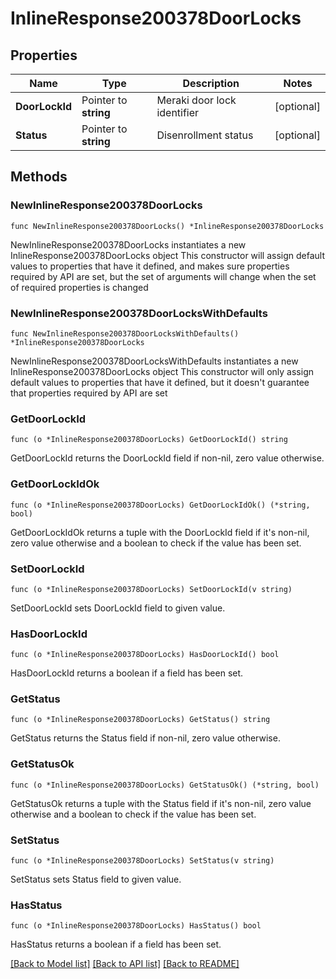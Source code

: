 # InlineResponse200378DoorLocks

## Properties

Name | Type | Description | Notes
------------ | ------------- | ------------- | -------------
**DoorLockId** | Pointer to **string** | Meraki door lock identifier | [optional] 
**Status** | Pointer to **string** | Disenrollment status | [optional] 

## Methods

### NewInlineResponse200378DoorLocks

`func NewInlineResponse200378DoorLocks() *InlineResponse200378DoorLocks`

NewInlineResponse200378DoorLocks instantiates a new InlineResponse200378DoorLocks object
This constructor will assign default values to properties that have it defined,
and makes sure properties required by API are set, but the set of arguments
will change when the set of required properties is changed

### NewInlineResponse200378DoorLocksWithDefaults

`func NewInlineResponse200378DoorLocksWithDefaults() *InlineResponse200378DoorLocks`

NewInlineResponse200378DoorLocksWithDefaults instantiates a new InlineResponse200378DoorLocks object
This constructor will only assign default values to properties that have it defined,
but it doesn't guarantee that properties required by API are set

### GetDoorLockId

`func (o *InlineResponse200378DoorLocks) GetDoorLockId() string`

GetDoorLockId returns the DoorLockId field if non-nil, zero value otherwise.

### GetDoorLockIdOk

`func (o *InlineResponse200378DoorLocks) GetDoorLockIdOk() (*string, bool)`

GetDoorLockIdOk returns a tuple with the DoorLockId field if it's non-nil, zero value otherwise
and a boolean to check if the value has been set.

### SetDoorLockId

`func (o *InlineResponse200378DoorLocks) SetDoorLockId(v string)`

SetDoorLockId sets DoorLockId field to given value.

### HasDoorLockId

`func (o *InlineResponse200378DoorLocks) HasDoorLockId() bool`

HasDoorLockId returns a boolean if a field has been set.

### GetStatus

`func (o *InlineResponse200378DoorLocks) GetStatus() string`

GetStatus returns the Status field if non-nil, zero value otherwise.

### GetStatusOk

`func (o *InlineResponse200378DoorLocks) GetStatusOk() (*string, bool)`

GetStatusOk returns a tuple with the Status field if it's non-nil, zero value otherwise
and a boolean to check if the value has been set.

### SetStatus

`func (o *InlineResponse200378DoorLocks) SetStatus(v string)`

SetStatus sets Status field to given value.

### HasStatus

`func (o *InlineResponse200378DoorLocks) HasStatus() bool`

HasStatus returns a boolean if a field has been set.


[[Back to Model list]](../README.md#documentation-for-models) [[Back to API list]](../README.md#documentation-for-api-endpoints) [[Back to README]](../README.md)


